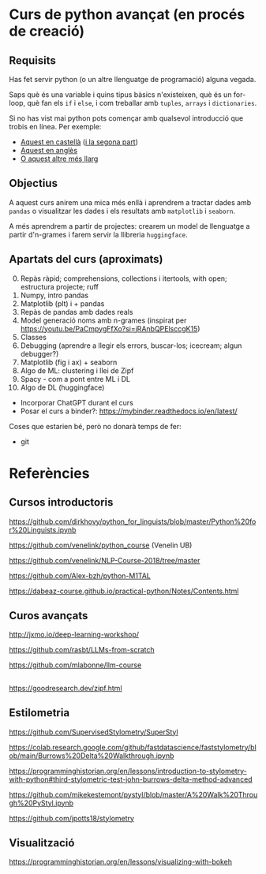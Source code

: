 # Curs de python avançat (en procés de creació)

## Requisits

Has fet servir python (o un altre llenguatge de programació) alguna vegada.

Saps què és una variable i quins tipus bàsics n'existeixen,
què és un for-loop, què fan els `if` i `else`, i com treballar amb `tuples`, `arrays` i `dictionaries`.

Si no has vist mai python pots començar amb qualsevol introducció que trobis en línea.
Per exemple:
- [Aquest en castellà](https://www.youtube.com/watch?v=Kp4Mvapo5kc&list=PLNdFk2_brsRdgQXLIlKBXQDeRf3qvXVU_&index=2) ([i la segona part](https://www.youtube.com/watch?v=TbcEqkabAWU&list=PLNdFk2_brsRdgQXLIlKBXQDeRf3qvXVU_&index=3))
- [Aquest en anglès](https://www.youtube.com/watch?v=rfscVS0vtbw)
- [O aquest altre més llarg](https://www.youtube.com/watch?v=nLRL_NcnK-4)


## Objectius

A aquest curs anirem una mica més enllà i aprendrem a tractar dades amb `pandas` o
visualitzar les dades i els resultats amb `matplotlib` i `seaborn`.

A més aprendrem a partir de projectes: crearem un model de llenguatge a partir d'n-grames
i farem servir la llibreria `huggingface`.

## Apartats del curs (aproximats)

0. Repàs ràpid; comprehensions, collections i itertools, with open; estructura projecte; ruff
1. Numpy, intro pandas
2. Matplotlib (plt) i + pandas
3. Repàs de pandas amb dades reals
4. Model generació noms amb n-grames (inspirat per https://youtu.be/PaCmpygFfXo?si=jRAnbQPElsccgK15)
5. Classes
6. Debugging (aprendre a llegir els errors, buscar-los; icecream; algun debugger?)
7. Matplotlib (fig i ax) + seaborn
8. Algo de ML: clustering i llei de Zipf
9. Spacy - com a pont entre ML i DL
10. Algo de DL (huggingface)

- Incorporar ChatGPT durant el curs
- Posar el curs a binder?: https://mybinder.readthedocs.io/en/latest/

Coses que estarien bé, però no donarà temps de fer:
- git


# Referències

## Cursos introductoris

https://github.com/dirkhovy/python_for_linguists/blob/master/Python%20for%20Linguists.ipynb

https://github.com/venelink/python_course (Venelin UB)

https://github.com/venelink/NLP-Course-2018/tree/master

https://github.com/Alex-bzh/python-M1TAL

https://dabeaz-course.github.io/practical-python/Notes/Contents.html

## Curos avançats

http://jxmo.io/deep-learning-workshop/

https://github.com/rasbt/LLMs-from-scratch

https://github.com/mlabonne/llm-course


##

https://goodresearch.dev/zipf.html


## Estilometria

https://github.com/SupervisedStylometry/SuperStyl

https://colab.research.google.com/github/fastdatascience/faststylometry/blob/main/Burrows%20Delta%20Walkthrough.ipynb

https://programminghistorian.org/en/lessons/introduction-to-stylometry-with-python#third-stylometric-test-john-burrows-delta-method-advanced

https://github.com/mikekestemont/pystyl/blob/master/A%20Walk%20Through%20PyStyl.ipynb

https://github.com/jpotts18/stylometry

## Visualització

https://programminghistorian.org/en/lessons/visualizing-with-bokeh
